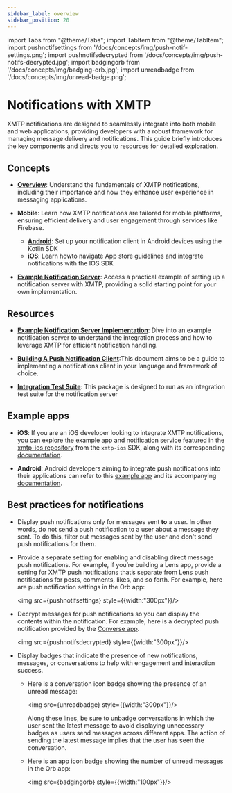 ```yaml
---
sidebar_label: overview
sidebar_position: 20
---
```


import Tabs from "@theme/Tabs";
import TabItem from "@theme/TabItem";
import pushnotifsettings from '/docs/concepts/img/push-notif-settings.png';
import pushnotifsdecrypted from '/docs/concepts/img/push-notifs-decrypted.jpg';
import badgingorb from '/docs/concepts/img/badging-orb.jpg';
import unreadbadge from '/docs/concepts/img/unread-badge.png';

# Notifications with XMTP

XMTP notifications are designed to seamlessly integrate into both mobile and web applications, providing developers with a robust framework for managing message delivery and notifications. This guide briefly introduces the key components and directs you to resources for detailed exploration.

## Concepts

- [**Overview**](./overview): Understand the fundamentals of XMTP notifications, including their importance and how they enhance user experience in messaging applications.

- **Mobile**: Learn how XMTP notifications are tailored for mobile platforms, ensuring efficient delivery and user engagement through services like Firebase.

  - [**Android**](./android): Set up your notification client in Android devices using the Kotlin SDK
  - [**iOS**](./ios): Learn howto navigate App store guidelines and integrate notifications with the IOS SDK

- [**Example Notification Server**](./server): Access a practical example of setting up a notification server with XMTP, providing a solid starting point for your own implementation.

## Resources

- [**Example Notification Server Implementation**](https://github.com/xmtp/example-notification-server-go): Dive into an example notification server to understand the integration process and how to leverage XMTP for efficient notification handling.

- [**Building A Push Notification Client**](https://github.com/xmtp/example-notification-server-go/blob/main/docs/notifications-client-guide.md):This document aims to be a guide to implementing a notifications client in your language and framework of choice.

- [**Integration Test Suite**](https://github.com/xmtp/example-notification-server-go/blob/main/integration/README.md): This package is designed to run as an integration test suite for the notification server

## Example apps

- **iOS**: If you are an iOS developer looking to integrate XMTP notifications, you can explore the example app and notification service featured in the [xmtp-ios repository](https://github.com/xmtp/xmtp-ios/tree/main/XMTPiOSExample) from the `xmtp-ios` SDK, along with its corresponding [documentation](./ios).

- **Android**: Android developers aiming to integrate push notifications into their applications can refer to this [example app](https://github.com/xmtp/xmtp-android/tree/main/example) and its accompanying [documentation](./android).

## Best practices for notifications

- Display push notifications only for messages sent **to** a user. In other words, do not send a push notification to a user about a message they sent. To do this, filter out messages sent by the user and don't send push notifications for them.

- Provide a separate setting for enabling and disabling direct message push notifications. For example, if you’re building a Lens app, provide a setting for XMTP push notifications that’s separate from Lens push notifications for posts, comments, likes, and so forth. For example, here are push notification settings in the Orb app:

  <img src={pushnotifsettings} style={{width:"300px"}}/>

- Decrypt messages for push notifications so you can display the contents within the notification. For example, here is a decrypted push notification provided by the [Converse app](https://getconverse.app/).

  <img src={pushnotifsdecrypted} style={{width:"300px"}}/>

- Display badges that indicate the presence of new notifications, messages, or conversations to help with engagement and interaction success.

  - Here is a conversation icon badge showing the presence of an unread message:

    <img src={unreadbadge} style={{width:"300px"}}/>

    Along these lines, be sure to unbadge conversations in which the user sent the latest message to avoid displaying unnecessary badges as users send messages across different apps. The action of sending the latest message implies that the user has seen the conversation.

  - Here is an app icon badge showing the number of unread messages in the Orb app:

    <img src={badgingorb} style={{width:"100px"}}/>

